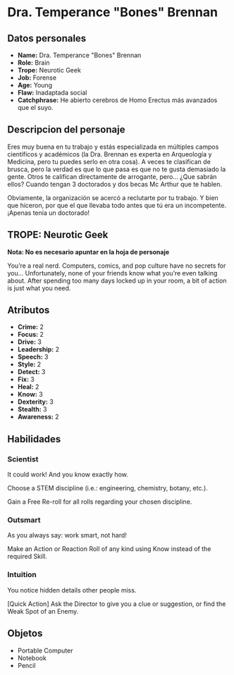 
# Dra. Temperance "Bones" Brennan

## Datos personales

* **Name:** Dra. Temperance "Bones" Brennan
* **Role:** Brain
* **Trope:** Neurotic Geek
* **Job:** Forense
* **Age:** Young
* **Flaw:** Inadaptada social
* **Catchphrase:** He abierto cerebros de Homo Erectus más avanzados que el suyo.

## Descripcion del personaje

Eres muy buena en tu trabajo y estás especializada en múltiples campos científicos y académicos (la Dra. Brennan es experta en Arqueología y Medicina, pero tu puedes serlo en otra cosa). A veces te clasifican de brusca, pero la verdad es que lo que pasa es que no te gusta demasiado la gente. Otros te califican directamente de arrogante, pero... ¿Que sabrán ellos? Cuando tengan 3 doctorados y dos becas Mc Arthur que te hablen.

Obviamente, la organización se acercó a reclutarte por tu trabajo. Y bien que hiceron, por que el que llevaba todo antes que tú era un incompetente. ¡Apenas tenía un doctorado!


## TROPE: Neurotic Geek

**Nota: No es necesario apuntar en la hoja de personaje**

You’re a real nerd. Computers, comics, and pop culture have no secrets for you... Unfortunately, none of your friends know what you’re even talking about. After spending too many days locked up in your room, a bit of action is just what you need.

## Atributos

* **Crime:** 2
* **Focus:** 2
* **Drive:** 3
* **Leadership:** 2
* **Speech:** 3
* **Style:** 2
* **Detect:** 3
* **Fix:** 3
* **Heal:** 2
* **Know:** 3
* **Dexterity:** 3
* **Stealth:** 3
* **Awareness:** 2


## Habilidades

### Scientist

It could work! And you know exactly how.

Choose a STEM discipline (i.e.: engineering, chemistry, botany, etc.).

Gain a Free Re-roll for all rolls regarding your chosen discipline.


### Outsmart

As you always say: work smart, not hard!

Make an Action or Reaction Roll of any kind using Know instead of the required Skill.


### Intuition

You notice hidden details other people miss.

[Quick Action] Ask the Director to give you a clue or suggestion, or find the Weak Spot of an Enemy.




## Objetos

* Portable Computer
* Notebook
* Pencil

